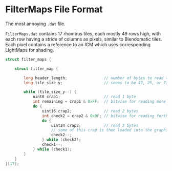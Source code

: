 # FilterMaps File Format

The most annoying `.dat` file.

`FilterMaps.dat` contains 17 rhombus tiles, each mostly 49 rows high,
with each row having a stride of columns as pixels, similar to Blendomatic tiles.
Each pixel contains a reference to an ICM which uses corresponding LightMaps for shading.

``` cpp
struct filter_maps {

	struct filter_map {

		long header_length;                // number of bytes to read this filter map
		long tile_size_y;                  // seems to be 49, 25, or 73

		while (tile_size_y--) {
			uint8 crap1;                   // read 1 byte
			int remaining = crap1 & 0xFF;  // bitwise for reading more crap
			do {
				uint16 crap2;              // read 2 bytes
				int check2 = crap2 & 0x0F; // bitwise for reading further crap
				do {
					uint24 crap3;          // read 3 bytes
					// some of this crap is then loaded into the graphics rendering
					check2--;
				} while (check2);
				check1--;
			} while (check1);
		}
	}
}[17];
```


